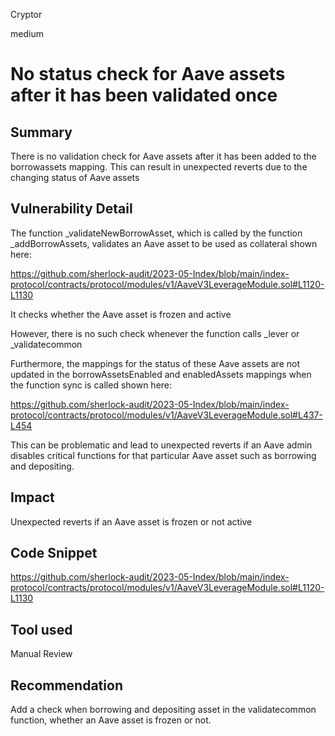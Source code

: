 Cryptor

medium

# No status check for Aave assets after it has been validated once

## Summary

There is no validation check for Aave assets after it has been added to the borrowassets mapping. This can result in unexpected reverts due to the changing status of Aave assets 

## Vulnerability Detail

The function _validateNewBorrowAsset, which is called by the function _addBorrowAssets, validates an Aave asset to be used as collateral shown here:

https://github.com/sherlock-audit/2023-05-Index/blob/main/index-protocol/contracts/protocol/modules/v1/AaveV3LeverageModule.sol#L1120-L1130

It checks whether the Aave asset is frozen and active

However, there is no such check whenever the function calls _lever or _validatecommon



Furthermore, the mappings for the status of these Aave assets are not updated in the borrowAssetsEnabled and enabledAssets mappings when the function sync is called shown here:

https://github.com/sherlock-audit/2023-05-Index/blob/main/index-protocol/contracts/protocol/modules/v1/AaveV3LeverageModule.sol#L437-L454



This can be problematic and lead to unexpected reverts if an Aave admin disables critical functions for that particular Aave asset such as borrowing and depositing.

## Impact

Unexpected reverts if an Aave asset is frozen or not active 


## Code Snippet

https://github.com/sherlock-audit/2023-05-Index/blob/main/index-protocol/contracts/protocol/modules/v1/AaveV3LeverageModule.sol#L1120-L1130

## Tool used

Manual Review

## Recommendation

Add a check when borrowing and depositing asset in the validatecommon function, whether an Aave asset is frozen or not.
